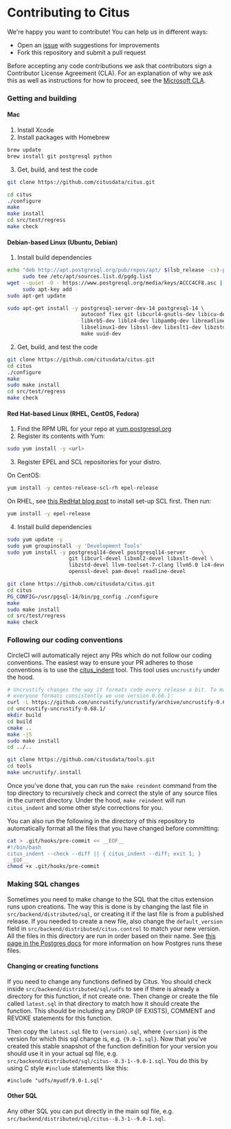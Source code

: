 # Contributing to Citus

We're happy you want to contribute! You can help us in different ways:

-   Open an [issue](https://github.com/citusdata/citus/issues) with
    suggestions for improvements
-   Fork this repository and submit a pull request

Before accepting any code contributions we ask that contributors
sign a Contributor License Agreement (CLA). For an explanation of
why we ask this as well as instructions for how to proceed, see the
[Microsoft CLA](https://cla.opensource.microsoft.com/).

### Getting and building

#### Mac

1. Install Xcode
2. Install packages with Homebrew

```bash
brew update
brew install git postgresql python
```

3. Get, build, and test the code

```bash
git clone https://github.com/citusdata/citus.git

cd citus
./configure
make
make install
cd src/test/regress
make check
```

#### Debian-based Linux (Ubuntu, Debian)

1. Install build dependencies

```bash
echo "deb http://apt.postgresql.org/pub/repos/apt/ $(lsb_release -cs)-pgdg main" | \
     sudo tee /etc/apt/sources.list.d/pgdg.list
wget --quiet -O - https://www.postgresql.org/media/keys/ACCC4CF8.asc | \
     sudo apt-key add -
sudo apt-get update

sudo apt-get install -y postgresql-server-dev-14 postgresql-14 \
                        autoconf flex git libcurl4-gnutls-dev libicu-dev \
                        libkrb5-dev liblz4-dev libpam0g-dev libreadline-dev \
                        libselinux1-dev libssl-dev libxslt1-dev libzstd-dev \
                        make uuid-dev
```

2. Get, build, and test the code

```bash
git clone https://github.com/citusdata/citus.git
cd citus
./configure
make
sudo make install
cd src/test/regress
make check
```

#### Red Hat-based Linux (RHEL, CentOS, Fedora)

1. Find the RPM URL for your repo at [yum.postgresql.org](http://yum.postgresql.org/repopackages.php)
2. Register its contents with Yum:

```bash
sudo yum install -y <url>
```

3. Register EPEL and SCL repositories for your distro.

On CentOS:

```bash
yum install -y centos-release-scl-rh epel-release
```

On RHEL, see [this RedHat blog post](https://developers.redhat.com/blog/2018/07/07/yum-install-gcc7-clang/) to install set-up SCL first. Then run:

```bash
yum install -y epel-release
```

4. Install build dependencies

```bash
sudo yum update -y
sudo yum groupinstall -y 'Development Tools'
sudo yum install -y postgresql14-devel postgresql14-server     \
                    git libcurl-devel libxml2-devel libxslt-devel \
                    libzstd-devel llvm-toolset-7-clang llvm5.0 lz4-devel \
                    openssl-devel pam-devel readline-devel

git clone https://github.com/citusdata/citus.git
cd citus
PG_CONFIG=/usr/pgsql-14/bin/pg_config ./configure
make
sudo make install
cd src/test/regress
make check
```

### Following our coding conventions

CircleCI will automatically reject any PRs which do not follow our coding
conventions. The easiest way to ensure your PR adheres to those conventions is
to use the [citus_indent](https://github.com/citusdata/tools/tree/develop/uncrustify)
tool. This tool uses `uncrustify` under the hood.

```bash
# Uncrustify changes the way it formats code every release a bit. To make sure
# everyone formats consistently we use version 0.68.1:
curl -L https://github.com/uncrustify/uncrustify/archive/uncrustify-0.68.1.tar.gz | tar xz
cd uncrustify-uncrustify-0.68.1/
mkdir build
cd build
cmake ..
make -j5
sudo make install
cd ../..

git clone https://github.com/citusdata/tools.git
cd tools
make uncrustify/.install
```

Once you've done that, you can run the `make reindent` command from the top
directory to recursively check and correct the style of any source files in the
current directory. Under the hood, `make reindent` will run `citus_indent` and
some other style corrections for you.

You can also run the following in the directory of this repository to
automatically format all the files that you have changed before committing:

```bash
cat > .git/hooks/pre-commit << __EOF__
#!/bin/bash
citus_indent --check --diff || { citus_indent --diff; exit 1; }
__EOF__
chmod +x .git/hooks/pre-commit
```

### Making SQL changes

Sometimes you need to make change to the SQL that the citus extension runs upon
creations. The way this is done is by changing the last file in
`src/backend/distributed/sql`, or creating it if the last file is from a
published release. If you needed to create a new file, also change the
`default_version` field in `src/backend/distributed/citus.control` to match your
new version. All the files in this directory are run in order based on
their name. See [this page in the Postgres
docs](https://www.postgresql.org/docs/current/extend-extensions.html) for more
information on how Postgres runs these files.

#### Changing or creating functions

If you need to change any functions defined by Citus. You should check inside
`src/backend/distributed/sql/udfs` to see if there is already a directory for
this function, if not create one. Then change or create the file called
`latest.sql` in that directory to match how it should create the function. This
should be including any DROP (IF EXISTS), COMMENT and REVOKE statements for this
function.

Then copy the `latest.sql` file to `{version}.sql`, where `{version}` is the
version for which this sql change is, e.g. `{9.0-1.sql}`. Now that you've
created this stable snapshot of the function definition for your version you
should use it in your actual sql file, e.g.
`src/backend/distributed/sql/citus--8.3-1--9.0-1.sql`. You do this by using C
style `#include` statements like this:

```
#include "udfs/myudf/9.0-1.sql"
```

#### Other SQL

Any other SQL you can put directly in the main sql file, e.g.
`src/backend/distributed/sql/citus--8.3-1--9.0-1.sql`.
